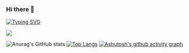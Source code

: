 ### Hi there 👋

<!--
**xxqwq/xxqwq** is a ✨ _special_ ✨ repository because its `README.md` (this file) appears on your GitHub profile.

Here are some ideas to get you started:

- 🔭 I’m currently working on ...
- 🌱 I’m currently learning ...
- 👯 I’m looking to collaborate on ...
- 🤔 I’m looking for help with ...
- 💬 Ask me about ...
- 📫 How to reach me: ...
- 😄 Pronouns: ...
- ⚡ Fun fact: ...
-->
<a href="https://git.io/typing-svg"><img src="https://readme-typing-svg.herokuapp.com?font=Fira+Code&weight=500&duration=1000&pause=2000&color=4C3FF7&center=%E9%94%99%E8%AF%AF%E7%9A%84&vCenter=%E9%94%99%E8%AF%AF%E7%9A%84&multiline=true&width=435&lines=%E4%BD%A0%E5%A5%BD%EF%BC%8C%E6%88%91%E6%98%AF%E4%B8%80%E5%90%8D%E5%9C%A8%E6%A0%A1%E5%89%8D%E7%AB%AF%E5%AD%A6%E4%B9%A0%E8%80%85;%E7%9B%AE%E5%89%8D%E5%B0%B1%E8%AF%BB%E4%BA%8E%E4%B8%AD%E5%9B%BD%E7%9F%BF%E4%B8%9A%E5%A4%A7%E5%AD%A6" alt="Typing SVG" /></a>
<p>
<img src="https://img.shields.io/badge/dynamic/json?color=21DED8&label=Github&query=%24.data.totalSubs&suffix=followers&url=https%3A%2F%2Fapi.spencerwoo.com%2Fsubstats%2F%3Fsource%3Dgithub%26queryKey%3Dxxqwq">
</p>

![Anurag's GitHub stats](https://github-readme-stats.vercel.app/api?username=xxqwq&show_icons=true&theme=radical)
[![Top Langs](https://github-readme-stats.vercel.app/api/top-langs/?username=xxqwq)](https://github.com/anuraghazra/github-readme-stats)
[![Ashutosh's github activity graph](https://activity-graph.herokuapp.com/graph?username=xxqwq&theme=react)](https://github.com/ashutosh00710/github-readme-activity-graph)

